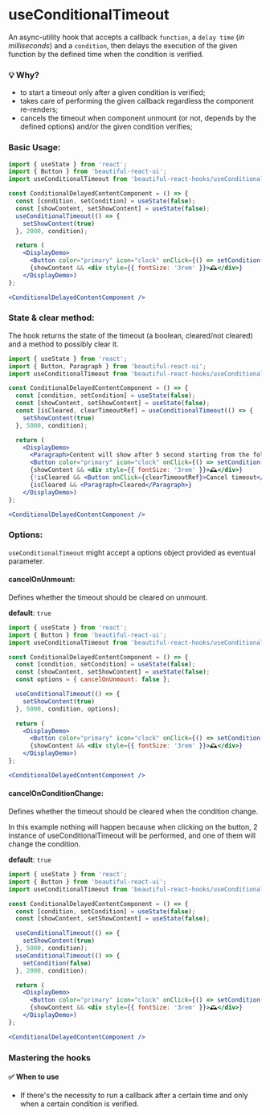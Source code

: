 # useConditionalTimeout

An async-utility hook that accepts a callback `function`, a `delay time` (*in milliseconds*) and a `condition`, then delays the execution of
the given function by the defined time when the condition is verified.

### 💡 Why?

- to start a timeout only after a given condition is verified;
- takes care of performing the given callback regardless the component re-renders;
- cancels the timeout when component unmount (or not, depends by the defined options) and/or the given condition verifies;

### Basic Usage:

```jsx harmony
import { useState } from 'react';
import { Button } from 'beautiful-react-ui';
import useConditionalTimeout from 'beautiful-react-hooks/useConditionalTimeout';

const ConditionalDelayedContentComponent = () => {
  const [condition, setCondition] = useState(false);
  const [showContent, setShowContent] = useState(false);
  useConditionalTimeout(() => {
    setShowContent(true)
  }, 2000, condition);

  return (
    <DisplayDemo>
      <Button color="primary" icon="clock" onClick={() => setCondition(true)}> Start a 2 seconds timeout</Button>
      {showContent && <div style={{ fontSize: '3rem' }}>🕰</div>}
    </DisplayDemo>)
};

<ConditionalDelayedContentComponent />
```

### State & clear method:

The hook returns the state of the timeout (a boolean, cleared/not cleared) and a method to possibly clear it.

```jsx harmony
import { useState } from 'react';
import { Button, Paragraph } from 'beautiful-react-ui';
import useConditionalTimeout from 'beautiful-react-hooks/useConditionalTimeout';

const ConditionalDelayedContentComponent = () => {
  const [condition, setCondition] = useState(false);
  const [showContent, setShowContent] = useState(false);
  const [isCleared, clearTimeoutRef] = useConditionalTimeout(() => {
    setShowContent(true)
  }, 5000, condition);

  return (
    <DisplayDemo>
      <Paragraph>Content will show after 5 second starting from the following button click</Paragraph>
      <Button color="primary" icon="clock" onClick={() => setCondition(true)}>Start a 5 seconds timeout</Button>
      {showContent && <div style={{ fontSize: '3rem' }}>🕰</div>}
      {!isCleared && <Button onClick={clearTimeoutRef}>Cancel timeout</Button>}
      {isCleared && <Paragraph>Cleared</Paragraph>}
    </DisplayDemo>)
};

<ConditionalDelayedContentComponent />
```

### Options:

`useConditionalTimeout` might accept a options object provided as eventual parameter.

#### cancelOnUnmount:

Defines whether the timeout should be cleared on unmount.

**default**: `true`

```jsx harmony
import { useState } from 'react';
import { Button } from 'beautiful-react-ui';
import useConditionalTimeout from 'beautiful-react-hooks/useConditionalTimeout';

const ConditionalDelayedContentComponent = () => {
  const [condition, setCondition] = useState(false);
  const [showContent, setShowContent] = useState(false);
  const options = { cancelOnUnmount: false };

  useConditionalTimeout(() => {
    setShowContent(true)
  }, 5000, condition, options);

  return (
    <DisplayDemo>
      <Button color="primary" icon="clock" onClick={() => setCondition(true)}>Start a 5 seconds timeout</Button>
      {showContent && <div style={{ fontSize: '3rem' }}>🕰</div>}
    </DisplayDemo>)
};

<ConditionalDelayedContentComponent />
```

#### cancelOnConditionChange:

Defines whether the timeout should be cleared when the condition change.

In this example nothing will happen because when clicking on the button, 2 instance of useConditionalTimeout will be performed, and one of
them will change the condition.

**default**: `true`

```jsx harmony
import { useState } from 'react';
import { Button } from 'beautiful-react-ui';
import useConditionalTimeout from 'beautiful-react-hooks/useConditionalTimeout';

const ConditionalDelayedContentComponent = () => {
  const [condition, setCondition] = useState(false);
  const [showContent, setShowContent] = useState(false);

  useConditionalTimeout(() => {
    setShowContent(true)
  }, 5000, condition);
  useConditionalTimeout(() => {
    setCondition(false)
  }, 2000, condition);

  return (
    <DisplayDemo>
      <Button color="primary" icon="clock" onClick={() => setCondition(true)}>Start a 5 seconds timeout</Button>
      {showContent && <div style={{ fontSize: '3rem' }}>🕰</div>}
    </DisplayDemo>)
};

<ConditionalDelayedContentComponent />
```

### Mastering the hooks

#### ✅ When to use

- If there's the necessity to run a callback after a certain time and only when a certain condition is verified.
